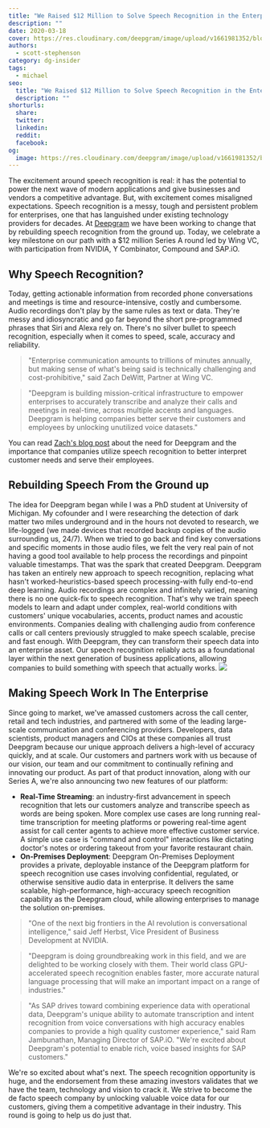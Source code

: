 ```yaml
---
title: "We Raised $12 Million to Solve Speech Recognition in the Enterprise"
description: ""
date: 2020-03-18
cover: https://res.cloudinary.com/deepgram/image/upload/v1661981352/blog/deepgram-series-a/we-raised-12M%402x.jpg
authors:
  - scott-stephenson
category: dg-insider
tags:
  - michael
seo:
  title: "We Raised $12 Million to Solve Speech Recognition in the Enterprise"
  description: ""
shorturls:
  share: 
  twitter: 
  linkedin: 
  reddit: 
  facebook: 
og:
  image: https://res.cloudinary.com/deepgram/image/upload/v1661981352/blog/deepgram-series-a/we-raised-12M%402x.jpg
---
```


The excitement around speech recognition is real: it has the potential to power the next wave of modern applications and give businesses and vendors a competitive advantage. But, with excitement comes misaligned expectations. Speech recognition is a messy, tough and persistent problem for enterprises, one that has languished under existing technology providers for decades. At [Deepgram](https://www.deepgram.com/) we have been working to change that by rebuilding speech recognition from the ground up. Today, we celebrate a key milestone on our path with a $12 million Series A round led by Wing VC, with participation from NVIDIA, Y Combinator, Compound and SAP.iO.

## Why Speech Recognition?

Today, getting actionable information from recorded phone conversations and meetings is time and resource-intensive, costly and cumbersome. Audio recordings don't play by the same rules as text or data. They're messy and idiosyncratic and go far beyond the short pre-programmed phrases that Siri and Alexa rely on. There's no silver bullet to speech recognition, especially when it comes to speed, scale, accuracy and reliability.

> "Enterprise communication amounts to trillions of minutes annually, but making sense of what's being said is technically challenging and cost-prohibitive," said Zach DeWitt, Partner at Wing VC.

> "Deepgram is building mission-critical infrastructure to empower enterprises to accurately transcribe and analyze their calls and meetings in real-time, across multiple accents and languages. Deepgram is helping companies better serve their customers and employees by unlocking unutilized voice datasets."

You can read [Zach's blog post](https://medium.com/wing-vc/wings-investment-in-deepgram-296e5de46dd1) about the need for Deepgram and the importance that companies utilize speech recognition to better interpret customer needs and serve their employees.

## Rebuilding Speech From the Ground up

The idea for Deepgram began while I was a PhD student at University of Michigan. My cofounder and I were researching the detection of dark matter two miles underground and in the hours not devoted to research, we life-logged (we made devices that recorded backup copies of the audio surrounding us, 24/7). When we tried to go back and find key conversations and specific moments in those audio files, we felt the very real pain of not having a good tool available to help process the recordings and pinpoint valuable timestamps. That was the spark that created Deepgram. Deepgram has taken an entirely new approach to speech recognition, replacing what hasn't worked-heuristics-based speech processing-with fully end-to-end deep learning. Audio recordings are complex and infinitely varied, meaning there is no one quick-fix to speech recognition. That's why we train speech models to learn and adapt under complex, real-world conditions with customers' unique vocabularies, accents, product names and acoustic environments. Companies dealing with challenging audio from conference calls or call centers previously struggled to make speech scalable, precise and fast enough. With Deepgram, they can transform their speech data into an enterprise asset. Our speech recognition reliably acts as a foundational layer within the next generation of business applications, allowing companies to build something with speech that actually works. ![](https://res.cloudinary.com/deepgram/image/upload/v1661976832/blog/deepgram-series-a/Deepgram_SpeechStacks_v5-01.jpg)

## Making Speech Work In The Enterprise

Since going to market, we've amassed customers across the call center, retail and tech industries, and partnered with some of the leading large-scale communication and conferencing providers. Developers, data scientists, product managers and CIOs at these companies all trust Deepgram because our unique approach delivers a high-level of accuracy quickly, and at scale. Our customers and partners work with us because of our vision, our team and our commitment to continually refining and innovating our product. As part of that product innovation, along with our Series A, we're also announcing two new features of our platform:

*   **Real-Time Streaming**: an industry-first advancement in speech recognition that lets our customers analyze and transcribe speech as words are being spoken. More complex use cases are long running real-time transcription for meeting platforms or powering real-time agent assist for call center agents to achieve more effective customer service. A simple use case is "command and control" interactions like dictating doctor's notes or ordering takeout from your favorite restaurant chain.
*   **On-Premises Deployment**: Deepgram On-Premises Deployment provides a private, deployable instance of the Deepgram platform for speech recognition use cases involving confidential, regulated, or otherwise sensitive audio data in enterprise. It delivers the same scalable, high-performance, high-accuracy speech recognition capability as the Deepgram cloud, while allowing enterprises to manage the solution on-premises.

> "One of the next big frontiers in the AI revolution is conversational intelligence," said Jeff Herbst, Vice President of Business Development at NVIDIA.

> "Deepgram is doing groundbreaking work in this field, and we are delighted to be working closely with them. Their world class GPU-accelerated speech recognition enables faster, more accurate natural language processing that will make an important impact on a range of industries."

> "As SAP drives toward combining experience data with operational data, Deepgram's unique ability to automate transcription and intent recognition from voice conversations with high accuracy enables companies to provide a high quality customer experience," said Ram Jambunathan, Managing Director of SAP.iO. "We're excited about Deepgram's potential to enable rich, voice based insights for SAP customers."

We're so excited about what's next. The speech recognition opportunity is huge, and the endorsement from these amazing investors validates that we have the team, technology and vision to crack it. We strive to become the de facto speech company by unlocking valuable voice data for our customers, giving them a competitive advantage in their industry. This round is going to help us do just that.
